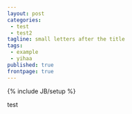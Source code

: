 ```yaml
---
layout: post
categories: 
 - test
 - test2
tagline: small letters after the title
tags: 
 - example
 - yihaa
published: true
frontpage: true
---
```

{% include JB/setup %}

test
